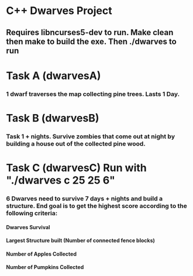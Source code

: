 # C++ Dwarves Project
## Requires libncurses5-dev to run. Make clean then make to build the exe. Then ./dwarves to run
# Task A (dwarvesA)
### 1 dwarf traverses the map collecting pine trees. Lasts 1 Day.

# Task B (dwarvesB)
### Task 1 + nights. Survive zombies that come out at night by building a house out of the collected pine wood.

# Task C (dwarvesC) Run with "./dwarves c 25 25 6"
### 6 Dwarves need to survive 7 days + nights and build a structure.  End goal is to get the highest score according to the following criteria:
#### Dwarves Survival
#### Largest Structure built (Number of connected fence blocks)
#### Number of Apples Collected
#### Number of Pumpkins Collected
